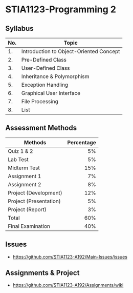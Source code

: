 # STIA1123-Programming 2

## Syllabus

|No.| Topic |
|---|----------|
|1. | Introduction to Object-Oriented Concept |
|2. | Pre-Defined Class |
|3. | User-Defined Class |
|4. | Inheritance & Polymorphism |
|5. | Exception Handling |
|6. | Graphical User Interface  |
|7. | File Processing  |
|8. | List  |

## Assessment Methods

|Methods                | Percentage |
|---------------------- |-----------:|
|Quiz 1 & 2             | 5%  |
|Lab Test               | 5%  |
|Midterm Test           | 15% |
|Assignment 1           | 7%  |
|Assignment 2           | 8%  |
|Project (Development)  | 12% |
|Project (Presentation) | 5%  |
|Project (Report)       | 3%  |
|Total                  | 60% |
|Final Examination      | 40% |

## Issues

* https://github.com/STIA1123-A192/Main-Issues/issues

## Assignments & Project

* https://github.com/STIA1123-A192/Assignments/wiki


